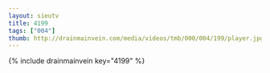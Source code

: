 ```yaml
--- 
layout: sieutv
title: 4199
tags: ["004"]
thumb: http://drainmainvein.com/media/videos/tmb/000/004/199/player.jpg
---
```

{% include drainmainvein key="4199" %} 
